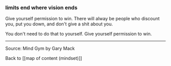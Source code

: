 ### limits end where vision ends

Give yourself permission to win. There will alway be people who discount you, put you down, and don't give a shit about you.

You don't need to do that to yourself. Give yourself permission to win. 

---

Source: Mind Gym by Gary Mack

Back to [[map of content (mindset)]]